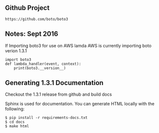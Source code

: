 ## Github Project

 ```
 https://github.com/boto/boto3
 ```

## Notes: Sept 2016

If Importing boto3 for use on AWS lamda 
AWS is currently importing boto verion 1.3.1

```
import boto3
def lambda_handler(event, context):
    print(boto3.__version__)
```

## Generating 1.3.1 Documentation

Checkout the 1.3.1 release from github and build docs 

Sphinx is used for documentation. You can generate HTML locally with the following:
```
$ pip install -r requirements-docs.txt
$ cd docs
$ make html
```

